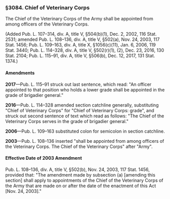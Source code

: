 ### §3084. Chief of Veterinary Corps ###

The Chief of the Veterinary Corps of the Army shall be appointed from among officers of the Veterinary Corps.

(Added Pub. L. 107–314, div. A, title V, §504(b)(1), Dec. 2, 2002, 116 Stat. 2531; amended Pub. L. 108–136, div. A, title V, §502(a), Nov. 24, 2003, 117 Stat. 1456; Pub. L. 109–163, div. A, title X, §1056(c)(11), Jan. 6, 2006, 119 Stat. 3440; Pub. L. 114–328, div. A, title V, §502(r)(1), (2), Dec. 23, 2016, 130 Stat. 2104; Pub. L. 115–91, div. A, title V, §506(b), Dec. 12, 2017, 131 Stat. 1374.)

#### Amendments ####

**2017**—Pub. L. 115–91 struck out last sentence, which read: "An officer appointed to that position who holds a lower grade shall be appointed in the grade of brigadier general."

**2016**—Pub. L. 114–328 amended section catchline generally, substituting "Chief of Veterinary Corps" for "Chief of Veterinary Corps: grade", and struck out second sentence of text which read as follows: "The Chief of the Veterinary Corps serves in the grade of brigadier general."

**2006**—Pub. L. 109–163 substituted colon for semicolon in section catchline.

**2003**—Pub. L. 108–136 inserted "shall be appointed from among officers of the Veterinary Corps. The Chief of the Veterinary Corps" after "Army".

#### Effective Date of 2003 Amendment ####

Pub. L. 108–136, div. A, title V, §502(b), Nov. 24, 2003, 117 Stat. 1456, provided that: "The amendment made by subsection (a) [amending this section] shall apply to appointments of the Chief of the Veterinary Corps of the Army that are made on or after the date of the enactment of this Act [Nov. 24, 2003]."